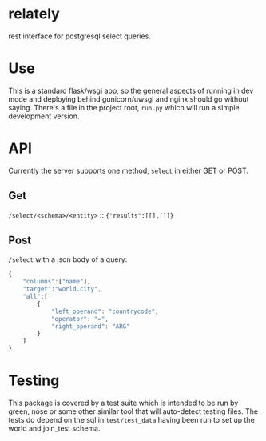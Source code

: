 # relately
rest interface for postgresql select queries.

# Use
This is a standard flask/wsgi app, so the general aspects of running in dev mode
and deploying behind gunicorn/uwsgi and nginx should go without saying.  There's
a file in the project root, `run.py` which will run a simple development version.

# API
Currently the server supports one method, `select` in either GET or POST.

## Get
`/select/<schema>/<entity>` :: `{"results":[[],[]]}`

## Post
`/select` with a json body of a query:

```javascript
{
    "columns":["name"],
    "target":"world.city",
    "all":[
        {
            "left_operand": "countrycode",
            "operator": "=",
            "right_operand": "ARG"
        }
    ]
}
```

# Testing
This package is covered by a test suite which is intended to be run by green,
nose or some other similar tool that will auto-detect testing files.  The tests
do depend on the sql in `test/test_data` having been run to set up the world
and join_test schema.
